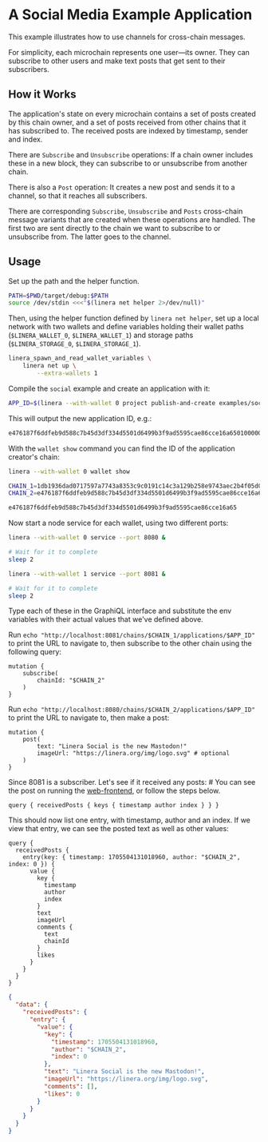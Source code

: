 <!-- cargo-rdme start -->

# A Social Media Example Application

This example illustrates how to use channels for cross-chain messages.

For simplicity, each microchain represents one user—its owner. They can subscribe to other
users and make text posts that get sent to their subscribers.

## How it Works

The application's state on every microchain contains a set of posts created by this chain
owner, and a set of posts received from other chains that it has subscribed to. The
received posts are indexed by timestamp, sender and index.

There are `Subscribe` and `Unsubscribe` operations: If a chain owner includes these in a
new block, they can subscribe to or unsubscribe from another chain.

There is also a `Post` operation: It creates a new post and sends it to a channel, so that
it reaches all subscribers.

There are corresponding `Subscribe`, `Unsubscribe` and `Posts` cross-chain
message variants that are created when these operations are handled. The first two are
sent directly to the chain we want to subscribe to or unsubscribe from. The latter goes
to the channel.

## Usage

Set up the path and the helper function.

```bash
PATH=$PWD/target/debug:$PATH
source /dev/stdin <<<"$(linera net helper 2>/dev/null)"
```

Then, using the helper function defined by `linera net helper`, set up a local network
with two wallets and define variables holding their wallet paths (`$LINERA_WALLET_0`,
`$LINERA_WALLET_1`) and storage paths (`$LINERA_STORAGE_0`, `$LINERA_STORAGE_1`).

```bash
linera_spawn_and_read_wallet_variables \
    linera net up \
        --extra-wallets 1
```

Compile the `social` example and create an application with it:

```bash
APP_ID=$(linera --with-wallet 0 project publish-and-create examples/social)
```

This will output the new application ID, e.g.:

```rust
e476187f6ddfeb9d588c7b45d3df334d5501d6499b3f9ad5595cae86cce16a65010000000000000000000000e476187f6ddfeb9d588c7b45d3df334d5501d6499b3f9ad5595cae86cce16a65030000000000000000000000
```

With the `wallet show` command you can find the ID of the application creator's chain:

```bash
linera --with-wallet 0 wallet show

CHAIN_1=1db1936dad0717597a7743a8353c9c0191c14c3a129b258e9743aec2b4f05d03
CHAIN_2=e476187f6ddfeb9d588c7b45d3df334d5501d6499b3f9ad5595cae86cce16a65
```

```rust
e476187f6ddfeb9d588c7b45d3df334d5501d6499b3f9ad5595cae86cce16a65
```

Now start a node service for each wallet, using two different ports:

```bash
linera --with-wallet 0 service --port 8080 &

# Wait for it to complete
sleep 2

linera --with-wallet 1 service --port 8081 &

# Wait for it to complete
sleep 2
```

Type each of these in the GraphiQL interface and substitute the env variables with their actual values that we've defined above.

Run `echo "http://localhost:8081/chains/$CHAIN_1/applications/$APP_ID"` to print the URL to navigate to, then subscribe to the other chain using the following query:

```gql,uri=http://localhost:8081/chains/$CHAIN_1/applications/$APP_ID
mutation {
    subscribe(
        chainId: "$CHAIN_2"
    )
}
```

Run `echo "http://localhost:8080/chains/$CHAIN_2/applications/$APP_ID"` to print the URL to navigate to, then make a post:

```gql,uri=http://localhost:8080/chains/$CHAIN_2/applications/$APP_ID
mutation {
    post(
        text: "Linera Social is the new Mastodon!"
        imageUrl: "https://linera.org/img/logo.svg" # optional
    )
}
```

Since 8081 is a subscriber. Let's see if it received any posts: # You can see the post on running the [web-frontend](./web-frontend/), or follow the steps below.

```gql,uri=http://localhost:8081/chains/$CHAIN_1/applications/$APP_ID
query { receivedPosts { keys { timestamp author index } } }
```

This should now list one entry, with timestamp, author and an index. If we view that
entry, we can see the posted text as well as other values:

```gql
query {
  receivedPosts {
    entry(key: { timestamp: 1705504131018960, author: "$CHAIN_2", index: 0 }) {
      value {
        key {
          timestamp
          author
          index
        }
        text
        imageUrl
        comments {
          text
          chainId
        }
        likes
      }
    }
  }
}
```

```json
{
  "data": {
    "receivedPosts": {
      "entry": {
        "value": {
          "key": {
            "timestamp": 1705504131018960,
            "author": "$CHAIN_2",
            "index": 0
          },
          "text": "Linera Social is the new Mastodon!",
          "imageUrl": "https://linera.org/img/logo.svg",
          "comments": [],
          "likes": 0
        }
      }
    }
  }
}
```

<!-- cargo-rdme end -->
